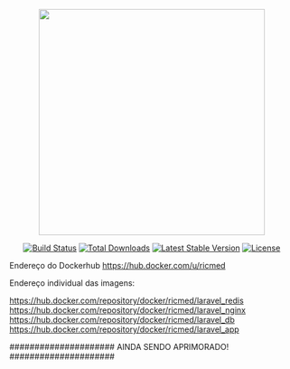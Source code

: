 <p align="center"><a href="https://laravel.com" target="_blank"><img src="https://raw.githubusercontent.com/laravel/art/master/logo-lockup/5%20SVG/2%20CMYK/1%20Full%20Color/laravel-logolockup-cmyk-red.svg" width="400"></a></p>

<p align="center">
<a href="https://travis-ci.org/laravel/framework"><img src="https://travis-ci.org/laravel/framework.svg" alt="Build Status"></a>
<a href="https://packagist.org/packages/laravel/framework"><img src="https://img.shields.io/packagist/dt/laravel/framework" alt="Total Downloads"></a>
<a href="https://packagist.org/packages/laravel/framework"><img src="https://img.shields.io/packagist/v/laravel/framework" alt="Latest Stable Version"></a>
<a href="https://packagist.org/packages/laravel/framework"><img src="https://img.shields.io/packagist/l/laravel/framework" alt="License"></a>
</p>

Endereço do Dockerhub
https://hub.docker.com/u/ricmed

Endereço individual das imagens:

https://hub.docker.com/repository/docker/ricmed/laravel_redis
https://hub.docker.com/repository/docker/ricmed/laravel_nginx
https://hub.docker.com/repository/docker/ricmed/laravel_db
https://hub.docker.com/repository/docker/ricmed/laravel_app

##################### AINDA SENDO APRIMORADO! #####################
